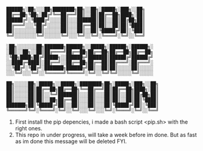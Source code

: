 ```
██████╗░██╗░░░██╗████████╗██╗░░██╗░█████╗░███╗░░██╗
██╔══██╗╚██╗░██╔╝╚══██╔══╝██║░░██║██╔══██╗████╗░██║
██████╔╝░╚████╔╝░░░░██║░░░███████║██║░░██║██╔██╗██║
██╔═══╝░░░╚██╔╝░░░░░██║░░░██╔══██║██║░░██║██║╚████║
██║░░░░░░░░██║░░░░░░██║░░░██║░░██║╚█████╔╝██║░╚███║
╚═╝░░░░░░░░╚═╝░░░░░░╚═╝░░░╚═╝░░╚═╝░╚════╝░╚═╝░░╚══╝

░██╗░░░░░░░██╗███████╗██████╗░░█████╗░██████╗░██████╗░
░██║░░██╗░░██║██╔════╝██╔══██╗██╔══██╗██╔══██╗██╔══██╗
░╚██╗████╗██╔╝█████╗░░██████╦╝███████║██████╔╝██████╔╝
░░████╔═████║░██╔══╝░░██╔══██╗██╔══██║██╔═══╝░██╔═══╝░
░░╚██╔╝░╚██╔╝░███████╗██████╦╝██║░░██║██║░░░░░██║░░░░░
░░░╚═╝░░░╚═╝░░╚══════╝╚═════╝░╚═╝░░╚═╝╚═╝░░░░░╚═╝░░░░░

██╗░░░░░██╗░█████╗░░█████╗░████████╗██╗░█████╗░███╗░░██╗
██║░░░░░██║██╔══██╗██╔══██╗╚══██╔══╝██║██╔══██╗████╗░██║
██║░░░░░██║██║░░╚═╝███████║░░░██║░░░██║██║░░██║██╔██╗██║
██║░░░░░██║██║░░██╗██╔══██║░░░██║░░░██║██║░░██║██║╚████║
███████╗██║╚█████╔╝██║░░██║░░░██║░░░██║╚█████╔╝██║░╚███║
╚══════╝╚═╝░╚════╝░╚═╝░░╚═╝░░░╚═╝░░░╚═╝░╚════╝░╚═╝░░╚══╝

```
1. First install the pip depencies, i made a bash script <pip.sh> with the right ones.
2. This repo in under progress, will take a week before im done. But as fast as im done this message will be deleted FYI. 
